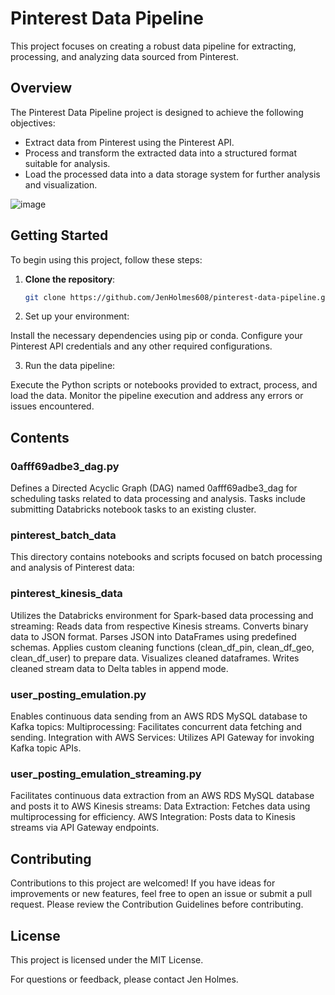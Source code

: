 # Pinterest Data Pipeline

This project focuses on creating a robust data pipeline for extracting, processing, and analyzing data sourced from Pinterest.

## Overview

The Pinterest Data Pipeline project is designed to achieve the following objectives:

- Extract data from Pinterest using the Pinterest API.
- Process and transform the extracted data into a structured format suitable for analysis.
- Load the processed data into a data storage system for further analysis and visualization.

![image](https://github.com/JenHolmes608/pinterest-data-pipeline/assets/152791683/4c539054-fd4a-4b59-9f60-e32f243c1472)

## Getting Started

To begin using this project, follow these steps:

1. **Clone the repository**: 
   ```bash
   git clone https://github.com/JenHolmes608/pinterest-data-pipeline.git

2. Set up your environment:

Install the necessary dependencies using pip or conda.
Configure your Pinterest API credentials and any other required configurations.

3. Run the data pipeline:

Execute the Python scripts or notebooks provided to extract, process, and load the data.
Monitor the pipeline execution and address any errors or issues encountered.

## Contents
### 0afff69adbe3_dag.py
Defines a Directed Acyclic Graph (DAG) named 0afff69adbe3_dag for scheduling tasks related to data processing and analysis. Tasks include submitting Databricks notebook tasks to an existing cluster.

### pinterest_batch_data
This directory contains notebooks and scripts focused on batch processing and analysis of Pinterest data:

### pinterest_kinesis_data
Utilizes the Databricks environment for Spark-based data processing and streaming:
Reads data from respective Kinesis streams.
Converts binary data to JSON format.
Parses JSON into DataFrames using predefined schemas.
Applies custom cleaning functions (clean_df_pin, clean_df_geo, clean_df_user) to prepare data.
Visualizes cleaned dataframes.
Writes cleaned stream data to Delta tables in append mode.

### user_posting_emulation.py
Enables continuous data sending from an AWS RDS MySQL database to Kafka topics:
Multiprocessing: Facilitates concurrent data fetching and sending.
Integration with AWS Services: Utilizes API Gateway for invoking Kafka topic APIs.

### user_posting_emulation_streaming.py
Facilitates continuous data extraction from an AWS RDS MySQL database and posts it to AWS Kinesis streams:
Data Extraction: Fetches data using multiprocessing for efficiency.
AWS Integration: Posts data to Kinesis streams via API Gateway endpoints.


## Contributing
Contributions to this project are welcomed! If you have ideas for improvements or new features, feel free to open an issue or submit a pull request. Please review the Contribution Guidelines before contributing.

## License
This project is licensed under the MIT License.

For questions or feedback, please contact Jen Holmes.
